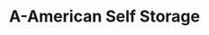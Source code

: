 ---
title: "A-American Self Storage"
url: /reno/a-american-self-storage-valley-road/
shop: storage rental
---
